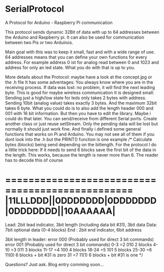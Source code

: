 SerialProtocol
==============

A Protocol for Arduino - Raspberry Pi communication

This protocol sends dynamic 32Bit of data with up to 64 addresses between the Arduino and Raspberry pi.
It can also be used for communication between two Pis or two Arduinos.

Main goal with this was to keep it small, fast and with a wide range of use. 64 addresses means that you can define your own functions for every address. For example address 0 ist for analog read between 0 and 1023 and address for only an led state. What you do with that is up to you.

More details about the Protocol:
maybe have a look at the concept.jpg or the .h file
It has some adventages:
You always know where you are in the receiving process. If data was lost: no problem, it will find the next leading byte. This is good for maybe wireless communication
It is designed small: Sending just a high/low state for leds only takes 2 bytes with address. Sending 10bit (analog value) takes exactly 3 bytes. And the maximum 32bit takes 6 byte. What you could do is to also add the length header 000 and 001 with 16 bit information. But then you have to edit the library. Maybe i could do that later.
You can send/receive from different Serial ports. Create another class or just reuse setStream. Only the pending data will be lost but normally it should just work fine.
And finally i defined some general functions that works on Pi and Arduino. You may not see all of them if you dont look into the .h but the PRINT() function is one example
  /*
   Calculate bytes (blocks) being send depending on the bitlength.
   For the protocol I do a little trick here:
   If it needs to send 6 blocks save the first bit of the data in the length.
   This works, because the length is never more than 6. The reader has to decode this of course
   
   ================================================
   |11LLLDDD||0DDDDDDD|0DDDDDDD|0DDDDDDD||10AAAAAA|
   ================================================
   Lead: 2bit lead indicator, 3bit length (including data bit #31), 3bit data
   Data: 7bit optional data (0-4 blocks)
   End : 2bit end indicator, 6bit address
   
   3bit length in leader:
   error    000   (Probably used for direct 3 bit commands)
   error    001   (Probably used for direct 3 bit commands)
   0-3   =2 010   2 blocks
   4-10  =3 011   3 blocks
   11-17 =4 100   4 blocks
   18-24 =5 101   5 blocks
   25-30 =6 11(0) 6 blocks + bit #31 is zero
   31    =7 11(1) 6 blocks + bit #31 is one
   */
   
   Questions? Just ask. Blog entry comming soon...
